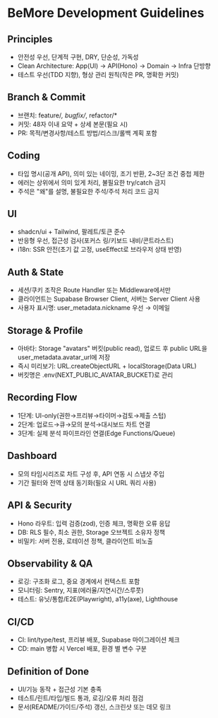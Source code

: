 # BeMore Development Guidelines

## Principles
- 안전성 우선, 단계적 구현, DRY, 단순성, 가독성
- Clean Architecture: App(UI) → API(Hono) → Domain → Infra 단방향
- 테스트 우선(TDD 지향), 형상 관리 원칙(작은 PR, 명확한 커밋)

## Branch & Commit
- 브랜치: feature/*, bugfix/*, refactor/*
- 커밋: 48자 이내 요약 + 상세 본문(필요 시)
- PR: 목적/변경사항/테스트 방법/리스크/롤백 계획 포함

## Coding
- 타입 명시(공개 API), 의미 있는 네이밍, 조기 반환, 2~3단 조건 중첩 제한
- 에러는 상위에서 의미 있게 처리, 불필요한 try/catch 금지
- 주석은 "왜"를 설명, 불필요한 주석/주석 처리 코드 금지

## UI
- shadcn/ui + Tailwind, 팔레트/토큰 준수
- 반응형 우선, 접근성 검사(포커스 링/키보드 내비/콘트라스트)
- i18n: SSR 안전(초기 값 고정, useEffect로 브라우저 상태 반영)

## Auth & State
- 세션/쿠키 조작은 Route Handler 또는 Middleware에서만
- 클라이언트는 Supabase Browser Client, 서버는 Server Client 사용
- 사용자 표시명: user_metadata.nickname 우선 → 이메일

## Storage & Profile
- 아바타: Storage "avatars" 버킷(public read), 업로드 후 public URL을 user_metadata.avatar_url에 저장
- 즉시 미리보기: URL.createObjectURL + localStorage(Data URL)
- 버킷명은 .env(NEXT_PUBLIC_AVATAR_BUCKET)로 관리

## Recording Flow
- 1단계: UI-only(권한→프리뷰→타이머→검토→제출 스텁)
- 2단계: 업로드→큐→모의 분석→대시보드 차트 연결
- 3단계: 실제 분석 파이프라인 연결(Edge Functions/Queue)

## Dashboard
- 모의 타임시리즈로 차트 구성 후, API 연동 시 스냅샷 주입
- 기간 필터와 전역 상태 동기화(필요 시 URL 쿼리 사용)

## API & Security
- Hono 라우트: 입력 검증(zod), 인증 체크, 명확한 오류 응답
- DB: RLS 필수, 최소 권한, Storage 오브젝트 소유자 정책
- 비밀키: 서버 전용, 로테이션 정책, 클라이언트 비노출

## Observability & QA
- 로깅: 구조화 로그, 중요 경계에서 컨텍스트 포함
- 모니터링: Sentry, 지표(에러율/지연시간/스루풋)
- 테스트: 유닛/통합/E2E(Playwright), a11y(axe), Lighthouse

## CI/CD
- CI: lint/type/test, 프리뷰 배포, Supabase 마이그레이션 체크
- CD: main 병합 시 Vercel 배포, 환경 별 변수 구분

## Definition of Done
- UI/기능 동작 + 접근성 기본 충족
- 테스트/린트/타입/빌드 통과, 로깅/오류 처리 점검
- 문서(README/가이드/주석) 갱신, 스크린샷 또는 데모 링크
